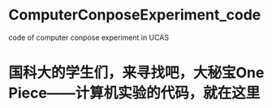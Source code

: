 # ComputerConposeExperiment_code
code of computer conpose experiment in UCAS

# 国科大的学生们，来寻找吧，大秘宝One Piece——计算机实验的代码，就在这里

